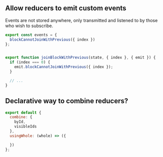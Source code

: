 ## Allow reducers to emit custom events

Events are not stored anywhere, only transmitted and listened to by those who
wish to subscribe.

```javascript
export const events = {
  blockCannotJoinWithPrevious({ index })
};


export function joinBlockWithPrevious(state, { index }, { emit }) {
  if (index === 0) {
    emit.blockCannotJoinWithPrevious({ index });
  }

  // ...
}
```

## Declarative way to combine reducers?

```javascript
export default {
  combine: {
    byId,
    visibleIds
  },
  usingWhole: (whole) => ({

  })
};
```
